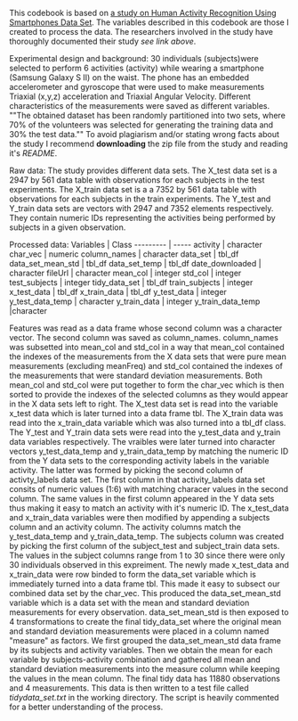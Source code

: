 This codebook is based on [a study on Human Activity Recognition Using Smartphones Data Set](http://archive.ics.uci.edu/ml/datasets/Human+Activity+Recognition+Using+Smartphones). The variables described in this codebook are those I created to process the data. The researchers involved in the study have thoroughly documented their study *see link above*.

Experimental design and background: 30 individuals (subjects)were selected to perform 6 activities (activity) while wearing a smartphone (Samsung Galaxy S II) on the waist. The phone has an embedded accelerometer and gyroscope that were used to make measurements Triaxial (x,y,z) acceleration and Triaxial Angular Velocity. Different characteristics of the measurements were saved as different variables. ""The obtained dataset has been randomly partitioned into two sets, where 70% of the volunteers was selected for generating the training data and 30% the test data."" To avoid plagiarism and/or stating wrong facts about the study I recommend **downloading** the zip file from the study and reading it's *README*.

Raw data: The study provides different data sets. The X_test data set is a 2947 by 561 data table with observations for each subjects in the test experiments. The X_train data set is a a 7352 by 561 data table with observations for each subjects in the train experiments. The Y_test and Y_train data sets are vectors with 2947 and 7352 elements respectively. They contain numeric IDs representing the activities being performed by subjects in a given observation.

Processed data: 
Variables | Class
--------- | -----
activity | character
char_vec | numeric
column_names | character
data_set | tbl_df
data_set_mean_std | tbl_df
data_set_temp | tbl_df
date_downloaded | character
fileUrl | character
mean_col | integer
std_col | integer
test_subjects | integer
tidy_data_set | tbl_df
train_subjects | integer
x_test_data | tbl_df
x_train_data | tbl_df
y_test_data | integer
y_test_data_temp | character
y_train_data | integer
y_train_data_temp |character

Features was read as a data frame whose second column was a character vector. The second column was saved as column_names. column_names was subsetted into mean_col and std_col in a way that mean_col contained the indexes of the measurements from the X data sets that were pure mean measurements (excluding meanFreq) and std_col contained the indexes of the measurements that were standard deviation measurements. Both mean_col and std_col were put together to form the char_vec which is then sorted to provide the indexes of the selected columns as they would appear in the X data sets left to right.
The X_test data set is read into the variable x_test data which is later turned into a data frame tbl. The X_train data was read into the x_train_data variable which was also turned into a tbl_df class. The Y_test and Y_train data sets were read into the y_test_data and y_train data variables respectively. The vraibles were later turned into character vectors y_test_data_temp and y_train_data_temp by matching the numeric ID from the Y data sets to the corresponding activity labels in the variable activity. The latter was formed by picking the second column of activty_labels data set. The first column in that activity_labels data set consits of numeric values (1:6) with matching characer values in the second column. The same values in the first column appeared in the Y data sets thus making it easy to match an activity with it's numeric ID.
The x_test_data and x_train_data variables were then modified by appending a subjects column and an activity column. The activity columns match the y_test_data_temp and y_train_data_temp. The subjects column was created by picking the first column of the subject_test and subject_train data sets. The values in the subject columns range from 1 to 30 since there were only 30 individuals observed in this expreiment.
The newly made x_test_data and x_train_data were row binded to form the data_set variable which is immediately turned into a data frame tbl. This made it easy to subsect our combined data set by the char_vec. This produced the data_set_mean_std variable which is a data set with the mean and standard deviation measurements for every observation.
data_set_mean_std is then exposed to 4 transformations to create the final tidy_data_set where the original mean and standard deviation measurements were placed in a column named "measure" as factors. We first grouped the data_set_mean_std data frame by its subjects and activity variables. Then we obtain the mean for each variable by subjects-activity combination and gathered all mean and standard deviation measurements into the measure column while keeping the values in the mean column.
The final tidy data has 11880 observations and 4 measurements. This data is then written to a test file called *tidydata_set.txt* in the working directory.
The script is heavily commented for a better understanding of the process.
